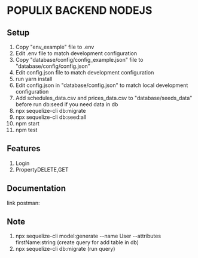 POPULIX BACKEND NODEJS
==============

Setup
------------

1. Copy "env_example" file to .env
2. Edit .env file to match development configuration
3. Copy "database/config/config_example.json" file to "database/config/config.json"
4. Edit config.json file to match development configuration
5. run yarn install
6. Edit config.json in "database/config.json" to match local development configuration
7. Add schedules_data.csv and prices_data.csv to "database/seeds_data" before run db:seed if you need data in db
8. npx sequelize-cli db:migrate 
9. npx sequelize-cli db:seed:all
10. npm start
11. npm test


Features
------------

1. Login
2. PropertyDELETE,GET

Documentation
------------
link postman:

Note
------------
1. npx sequelize-cli model:generate --name User --attributes firstName:string (create query for add table in db)
2. npx sequelize-cli db:migrate (run query)